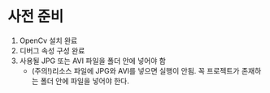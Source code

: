 # 사전 준비

1. OpenCv 설치 완료
2. 디버그 속성 구성 완료
3. 사용될 JPG 또는 AVI 파일을 폴더 안에 넣어야 함
    - (주의!)리소스 파일에 JPG와 AVI를 넣으면 실행이 안됨. 꼭 프로젝트가 존재하는 폴더 안에 파일을 넣어야 한다.

